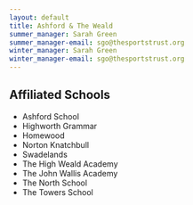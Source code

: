 ```yaml
---
layout: default
title: Ashford & The Weald
summer_manager: Sarah Green
summer_manager-email: sgo@thesportstrust.org
winter_manager: Sarah Green
winter_manager-email: sgo@thesportstrust.org
---
```


## Affiliated Schools

- Ashford School
- Highworth Grammar
- Homewood
- Norton Knatchbull
- Swadelands
- The High Weald Academy
- The John Wallis Academy
- The North School
- The Towers School
